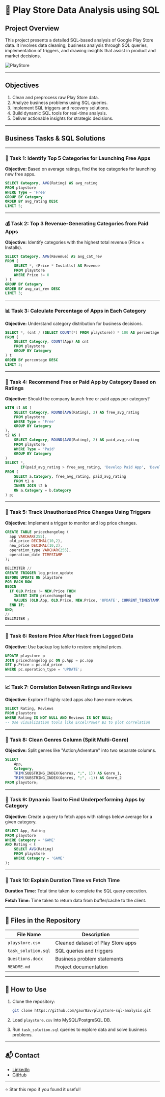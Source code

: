 
# 📱 Play Store Data Analysis using SQL

## Project Overview

This project presents a detailed SQL-based analysis of Google Play Store data. It involves data cleaning, business analysis through SQL queries, implementation of triggers, and drawing insights that assist in product and market decisions.

![PlayStore](https://cdn-icons-png.flaticon.com/512/888/888857.png)

---

## Objectives

1. Clean and preprocess raw Play Store data.
2. Analyze business problems using SQL queries.
3. Implement SQL triggers and recovery solutions.
4. Build dynamic SQL tools for real-time analysis.
5. Deliver actionable insights for strategic decisions.

---

## Business Tasks & SQL Solutions

---

### 🧠 Task 1: Identify Top 5 Categories for Launching Free Apps

**Objective:** Based on average ratings, find the top categories for launching new free apps.

```sql
SELECT Category, AVG(Rating) AS avg_rating 
FROM playstore 
WHERE Type = 'Free' 
GROUP BY Category 
ORDER BY avg_rating DESC 
LIMIT 5;
```

---

### 💰 Task 2: Top 3 Revenue-Generating Categories from Paid Apps

**Objective:** Identify categories with the highest total revenue (Price × Installs).

```sql
SELECT Category, AVG(Revenue) AS avg_cat_rev 
FROM (
    SELECT *, (Price * Installs) AS Revenue 
    FROM playstore 
    WHERE Price != 0
) t 
GROUP BY Category 
ORDER BY avg_cat_rev DESC 
LIMIT 3;
```

---

### 📊 Task 3: Calculate Percentage of Apps in Each Category

**Objective:** Understand category distribution for business decisions.

```sql
SELECT *, (cnt / (SELECT COUNT(*) FROM playstore)) * 100 AS percentage 
FROM (
    SELECT Category, COUNT(App) AS cnt 
    FROM playstore 
    GROUP BY Category
) t 
ORDER BY percentage DESC 
LIMIT 3;
```

---

### 📱 Task 4: Recommend Free or Paid App by Category Based on Ratings

**Objective:** Should the company launch free or paid apps per category?

```sql
WITH t1 AS (
    SELECT Category, ROUND(AVG(Rating), 2) AS free_avg_rating 
    FROM playstore 
    WHERE Type = 'Free' 
    GROUP BY Category
),
t2 AS (
    SELECT Category, ROUND(AVG(Rating), 2) AS paid_avg_rating 
    FROM playstore 
    WHERE Type = 'Paid' 
    GROUP BY Category
)
SELECT *, 
       IF(paid_avg_rating > free_avg_rating, 'Develop Paid App', 'Develop Unpaid App') AS Decision 
FROM (
    SELECT a.Category, free_avg_rating, paid_avg_rating 
    FROM t1 a 
    INNER JOIN t2 b 
    ON a.Category = b.Category
) p;
```

---

### 🔐 Task 5: Track Unauthorized Price Changes Using Triggers

**Objective:** Implement a trigger to monitor and log price changes.

```sql
CREATE TABLE pricechangelog (
  app VARCHAR(255),
  old_price DECIMAL(10,2),
  new_price DECIMAL(10,2),
  operation_type VARCHAR(255),
  operation_date TIMESTAMP
);

DELIMITER //
CREATE TRIGGER log_price_update 
BEFORE UPDATE ON playstore 
FOR EACH ROW 
BEGIN
  IF OLD.Price != NEW.Price THEN
    INSERT INTO pricechangelog 
    VALUES (OLD.App, OLD.Price, NEW.Price, 'UPDATE', CURRENT_TIMESTAMP);
  END IF;
END;
//
DELIMITER ;
```

---

### 🔁 Task 6: Restore Price After Hack from Logged Data

**Objective:** Use backup log table to restore original prices.

```sql
UPDATE playstore p
JOIN pricechangelog pc ON p.App = pc.app
SET p.Price = pc.old_price
WHERE pc.operation_type = 'UPDATE';
```

---

### 📈 Task 7: Correlation Between Ratings and Reviews

**Objective:** Explore if highly rated apps also have more reviews.

```sql
SELECT Rating, Reviews 
FROM playstore 
WHERE Rating IS NOT NULL AND Reviews IS NOT NULL;
-- Use visualization tools like Excel/Power BI to plot correlation
```

---

### 🧹 Task 8: Clean Genres Column (Split Multi-Genre)

**Objective:** Split genres like "Action;Adventure" into two separate columns.

```sql
SELECT 
    App,
    Category,
    TRIM(SUBSTRING_INDEX(Genres, ";", 1)) AS Genre_1,
    TRIM(SUBSTRING_INDEX(Genres, ";", -1)) AS Genre_2
FROM playstore;
```

---

### 🔎 Task 9: Dynamic Tool to Find Underperforming Apps by Category

**Objective:** Create a query to fetch apps with ratings below average for a given category.

```sql
SELECT App, Rating 
FROM playstore 
WHERE Category = 'GAME' 
AND Rating < (
    SELECT AVG(Rating) 
    FROM playstore 
    WHERE Category = 'GAME'
);
```

---

### 🧠 Task 10: Explain Duration Time vs Fetch Time

**Duration Time:** Total time taken to complete the SQL query execution.

**Fetch Time:** Time taken to return data from buffer/cache to the client.

---

## 📁 Files in the Repository

| File Name | Description |
|-----------|-------------|
| `playstore.csv` | Cleaned dataset of Play Store apps |
| `task_solution.sql` | SQL queries and triggers |
| `Questions.docx` | Business problem statements |
| `README.md` | Project documentation |

---

## 🚀 How to Use

1. Clone the repository:
   ```bash
   git clone https://github.com/gaur8av/playstore-sql-analysis.git
   ```

2. Load `playstore.csv` into MySQL/PostgreSQL DB.

3. Run `task_solution.sql` queries to explore data and solve business problems.

---

## 📬 Contact

- [LinkedIn](https://www.linkedin.com/in/gauravjangid07/)
- [GitHub](https://github.com/gaur8av)

---

⭐ Star this repo if you found it useful!
